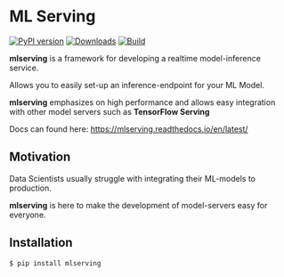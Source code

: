 # ML Serving
[![PyPI version](https://badge.fury.io/py/mlserving.svg)](https://badge.fury.io/py/mlserving)
[![Downloads](https://img.shields.io/pypi/dw/mlserving)](https://pypi.org/project/mlserving/)
[![Build](https://github.com/orlevii/mlserving/workflows/build/badge.svg)]()

**mlserving** is a framework for developing a realtime model-inference service.

Allows you to easily set-up an inference-endpoint for your ML Model.

**mlserving** emphasizes on high performance and allows easy integration with other model servers such as **TensorFlow Serving**

Docs can found here:
https://mlserving.readthedocs.io/en/latest/

## Motivation
Data Scientists usually struggle with integrating their ML-models to production.

**mlserving** is here to make the development of model-servers easy for everyone.

## Installation
```bash
$ pip install mlserving
```
